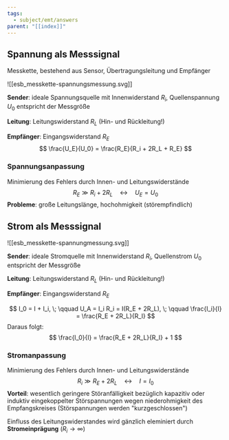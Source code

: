```yaml
---
tags:
  - subject/emt/answers
parent: "[[index]]"
---
```

## Spannung als Messsignal
Messkette, bestehend aus Sensor, Übertragungsleitung und Empfänger

![[esb_messkette-spannungsmessung.svg]]

**Sender**:
ideale Spannungsquelle mit Innenwiderstand $R_i$, Quellenspannung $U_0$ entspricht der Messgröße 

**Leitung**:
Leitungswiderstand $R_L$ (Hin- und Rückleitung!)

**Empfänger**:
Eingangswiderstand $R_E$
$$
	\frac{U_E}{U_0} = \frac{R_E}{R_i + 2R_L + R_E}
$$
### Spannungsanpassung
Minimierung des Fehlers durch Innen- und Leitungswiderstände
$$
	R_E \gg R_i + 2R_L \quad \leftrightarrow \quad U_E = U_0
$$
**Probleme**:
große Leitungslänge, hochohmigkeit (störempfindlich)
## Strom als Messsignal

![[esb_messkette-spannungmessung.svg]]

**Sender**:
ideale Stromquelle mit Innenwiderstand $R_i$, Quellenstrom $U_0$ entspricht der Messgröße 

**Leitung**:
Leitungswiderstand $R_L$ (Hin- und Rückleitung!)

**Empfänger**:
Eingangswiderstand $R_E$

$$
	I_0 = I + I_i, \;
	\qquad
	U_A = I_i R_i = I(R_E + 2R_L), \;
	\qquad
	\frac{I_i}{I} = \frac{R_E + 2R_L}{R_I}
$$
Daraus folgt:
$$
	\frac{I_0}{I} = \frac{R_E + 2R_L}{R_I} + 1
$$
### Stromanpassung
Minimierung des Fehlers durch Innen- und Leitungswiderstände
$$
	R_i \gg R_E + 2R_L \quad \leftrightarrow \quad I = I_0
$$
**Vorteil**:
wesentlich geringere Störanfälligkeit bezüglich kapazitiv oder induktiv eingekoppelter Störspannungen wegen niederohmigkeit des Empfangskreises (Störspannungen werden "kurzgeschlossen")

 Einfluss des Leitungswiderstandes wird gänzlich eleminiert durch **Stromeinprägung** $(R_i \to \infty)$